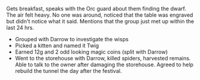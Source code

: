 Gets breakfast, speaks with the Orc guard about them finding the dwarf. The air felt heavy. No one was around, noticed that the table was engraved but didn't notice what it said. Mentions that the group just met up within the last 24 hrs. 

- Grouped with Darrow to investigate the wisps
- Picked a kitten and named it Twig
- Earned 12g and 2 odd looking magic coins (split with Darrow)
- Went to the storehouse with Darrow, killed spiders, harvested remains. Able to talk to the owner after damaging the storehouse. Agreed to help rebuild the tunnel the day after the festival. 